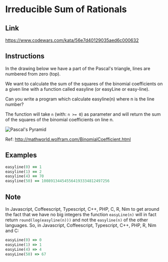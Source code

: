 # Irreducible Sum of Rationals

## Link

https://www.codewars.com/kata/56e7d40129035aed6c000632

## Instructions

In the drawing below we have a part of the Pascal's triangle, lines are numbered from zero (top).

We want to calculate the sum of the squares of the binomial coefficients on a given line with a function called easyline (or easyLine or easy-line).

Can you write a program which calculate easyline(n) where n is the line number?

The function will take `n` (with: `n >= 0`) as parameter and will return the sum of the squares of the binomial coefficients on line n.

![Pascal's Pyramid]('./pascal.jpg')

Ref: http://mathworld.wolfram.com/BinomialCoefficient.html

## Examples

```ruby
easyline(0) == 1
easyline(1) == 2
easyline(4) == 70
easyline(50) == 100891344545564193334812497256
```

## Note

In Javascript, Coffeescript, Typescript, C++, PHP, C, R, Nim to get around the fact that we have no big integers the function `easyLine(n)` will in fact return `round(log(easyline(n)))` and not the `easyline(n)` of the other languages. So, in Javascript, Coffeescript, Typescript, C++, PHP, R, Nim and C:

```ruby
easyLine(0) => 0
easyLine(1) => 1
easyLine(4) => 4
easyLine(50) => 67
```

